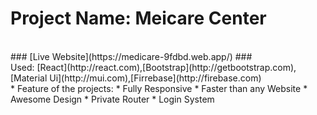 # Project Name: Meicare Center #
<br/>
### [Live Website](https://medicare-9fdbd.web.app/) ###
<br/>
Used: [React](http://react.com),[Bootstrap](http://getbootstrap.com),[Material Ui](http://mui.com),[Firrebase](http://firebase.com)
<br/>
* Feature of the projects:
    * Fully Responsive
    * Faster than any Website
    * Awesome Design
    * Private Router
    * Login System



